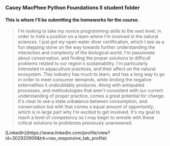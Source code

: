 
### Casey MacPhee Python Foundations II student folder
#### This is where I'll be submitting the homeworks for the course.

<head>
    <title>A little about my professional goals</title>
</head>
<body>

> I'm looking to take my novice programming skills to the next level, in order to hold a position on a team where I'm involved in the natural sciences. I just got my open water diver certification, which I see as a fun stepping stone on the way towards further understanding the interaction and complexity of the biological world. I'm passionate about conservation, and finding the proper solutions to difficult problems related to our region's sustainability. I'm particularly interested in aquaculture practices, and their affect on the natural ecosystem. This industry has much to learn, and has a long way to go in order to meet consumer demands, while limiting the negative externalities it undoubtably produces. Along with antiquated processes, and methodologies that aren't consistent with our current understanding of proper practice, comes a great potential for change. It's clear to see a state unbalance between consumption, and conservation but with that comes a equal amount of opportunity, which is in large part why I'm excited to get involved. It's my goal to reach a level of competency so I may begin to wrestle with these critical solutions to problemes previously unanswered.


</body>
[LinkedIn](https://www.linkedin.com/profile/view?id=302920906&trk=nav_responsive_tab_profile)
